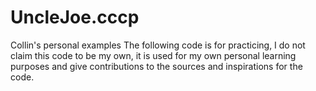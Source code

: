 # UncleJoe.cccp
Collin's personal examples
The following code is for practicing, I do not claim this code to be my own, it is used for my own personal learning purposes
and give contributions to the sources and inspirations for the code.
